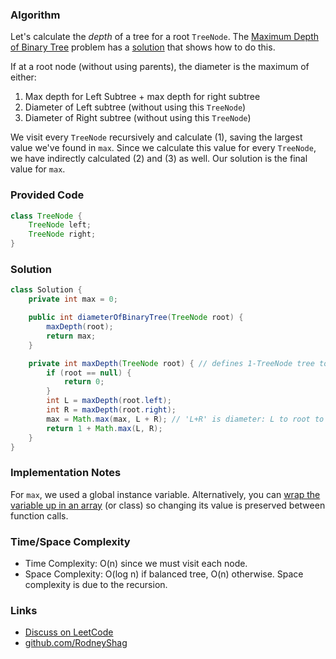 ### Algorithm

Let's calculate the _depth_ of a tree for a root `TreeNode`. The [Maximum Depth of Binary Tree](https://leetcode.com/problems/maximum-depth-of-binary-tree) problem has a [solution](https://github.com/RodneyShag/LeetCode_solutions/blob/master/Solutions/Maximum%20Depth%20of%20Binary%20Tree.md) that shows how to do this.

If at a root node (without using parents), the diameter is the maximum of either:
1. Max depth for Left Subtree + max depth for right subtree
1. Diameter of Left subtree (without using this `TreeNode`)
1. Diameter of Right subtree (without using this `TreeNode`)

We visit every `TreeNode` recursively and calculate (1), saving the largest value we've found in `max`. Since we calculate this value for every `TreeNode`, we have indirectly calculated (2) and (3) as well. Our solution is the final value for `max`.

### Provided Code

```java
class TreeNode {
    TreeNode left;
    TreeNode right;
}
```

### Solution

```java
class Solution {
    private int max = 0;

    public int diameterOfBinaryTree(TreeNode root) {
        maxDepth(root);
        return max;
    }

    private int maxDepth(TreeNode root) { // defines 1-TreeNode tree to have depth 1
        if (root == null) {
            return 0;
        }
        int L = maxDepth(root.left);
        int R = maxDepth(root.right);
        max = Math.max(max, L + R); // 'L+R' is diameter: L to root to R
        return 1 + Math.max(L, R);
    }
}
```

### Implementation Notes

For `max`, we used a global instance variable. Alternatively, you can [wrap the variable up in an array](https://leetcode.com/problems/diameter-of-binary-tree/discuss/101130/C%2B%2B-Java-Clean-Code) (or class) so changing its value is preserved between function calls.

### Time/Space Complexity

-  Time Complexity: O(n) since we must visit each node.
- Space Complexity: O(log n) if balanced tree, O(n) otherwise. Space complexity is due to the recursion.

### Links

- [Discuss on LeetCode](https://leetcode.com/problems/diameter-of-binary-tree/discuss/402015)
- [github.com/RodneyShag](https://github.com/RodneyShag)
